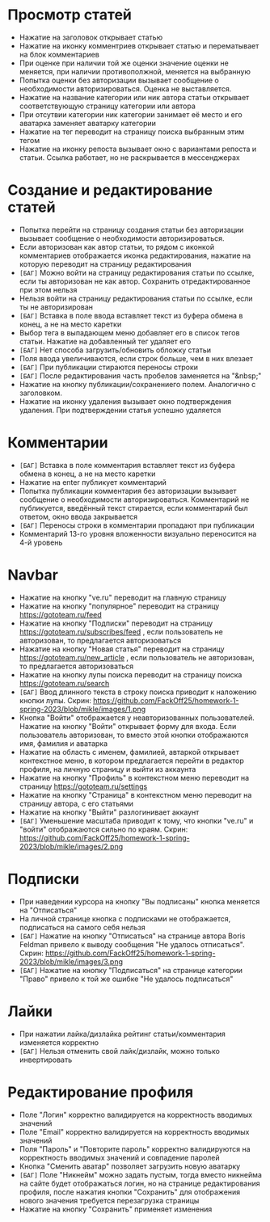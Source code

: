 # Просмотр статей
- Нажатие на заголовок открывает статью
- Нажатие на иконку комментриев открывает статью и перематывает на блок комментариев
- При оценке при наличии той же оценки значение оценки не меняется, при наличии противополжной, меняется на выбранную
- Попытка оценки без авторизации вызывает сообщение о необходимости авторизироваться. Оценка не выставляется.
- Нажатие на название категории или ник автора статьи открывает соответствующую страницу категории или автора
- При отсутвии категории ник категории занимает её место и его аватарка заменяет аватарку категории
- Нажатие на тег переводит на страницу поиска  выбранным этим тегом
- Нажатие на иконку репоста вызывает окно с вариантами репоста и статьи. Ссылка работает, но не раскрывается в мессенджерах

# Создание и редактирование статей
- Попытка перейти на страницу создания статьи без авторизации вызывает сообщение о необходимости авторизироваться.
- Если авторизован как автор статьи, то рядом с иконкой комментариев отображается иконка редактирования, нажатие на которую переводит на страницу редактирования
- `[БАГ]` Можно войти на страницу редактирования статьи по ссылке, если ты авторизован не как автор. Сохранить отредактированное при этом нельзя
- Нельзя войти на страницу редактирования статьи по ссылке, если ты не авторизирован
- `[БАГ]` Вставка в поле ввода вставляет текст из буфера обмена в конец, а не на место каретки
- Выбор тега в выпадающем меню добавляет его в список тегов статьи. Нажатие на добавленный тег удаляет его
- `[БАГ]` Нет способа загрузить/обновить обложку статьи
- Поля ввода увеличиваются, если строк больше, чем в них влезает
- `[БАГ]` При публикации стираются переносы строки
- `[БАГ]` После редактирования часть пробелов заменяется на "\&nbsp;"
- Нажатие на кнопку публикации/сохранениего полем. Аналогично с заголовком.
- Нажатие на иконку удаления вызывает окно подтверждения удаления. При подтверждении статья успешно удаляется

# Комментарии
- `[БАГ]` Вставка в поле комментария вставляет текст из буфера обмена в конец, а не на место каретки
- Нажатие на enter публикует комментарий
- Попытка публикации комментария без авторизации вызывает сообщение о необходимости авторизироваться. Комментарий не публикуется, введённый текст стирается, если комментарий был ответом, окно ввода закрывается
- `[БАГ]` Переносы строки в комментарии пропадают при публикации
- Комментарий 13-го уровня вложенности визуально переносится на 4-й уровень

# Navbar
- Нажатие на кнопку "ve.ru" переводит на главную страницу
- Нажатие на кнопку "популярное" переводит на страницу https://gototeam.ru/feed
- Нажатие на кнопку "Подписки" переводит на страницу https://gototeam.ru/subscribes/feed , если пользователь не авторизован, то предлагается авторизоваться
- Нажатие на кнопку "Новая статья" переводит на страницу https://gototeam.ru/new_article , если пользователь не авторизован, то предлагается авторизоваться
- Нажатие на кнопку лупы поиска переводит на страницу поиска https://gototeam.ru/search
- `[БАГ]` Ввод длинного текста в строку поиска приводит к наложению кнопки лупы. Скрин: https://github.com/FackOff25/homework-1-spring-2023/blob/mikle/images/1.png
- Кнопка "Войти" отображается у неавторизованных пользователей. Нажатие на кнопку "Войти" открывает форму для входа. Если пользователь авторизован, то вместо этой кнопки отображаются имя, фамилия и аватарка
- Нажатие на область с именем, фамилией, автаркой открывает контекстное меню, в котором предлагается перейти в редактор профиля, на личную страницу и выйти из аккаунта
- Нажатие на кнопку "Профиль" в контекстном меню переводит на страницу https://gototeam.ru/settings
- Нажатие на кнопку "Страница" в контекстном меню переводит на страницу автора, с его статьями
- Нажатие на кнопку "Выйти" разлогинивает аккаунт
- `[БАГ]` Уменьшение масштаба приводит к тому, что кнопки "ve.ru" и "войти" отображаются сильно по краям. Скрин: https://github.com/FackOff25/homework-1-spring-2023/blob/mikle/images/2.png

# Подписки
- При наведении курсора на кнопку "Вы подписаны" кнопка меняется на "Отписаться"
- На личной странице кнопка с подписками не отображается, подписаться на самого себя нельзя
- `[БАГ]` Нажатие на кнопку "Отписаться" на странице автора Boris Feldman привело к выводу сообщения "Не удалось отписаться". Скрин: https://github.com/FackOff25/homework-1-spring-2023/blob/mikle/images/3.png
- `[БАГ]` Нажатие на кнопку "Подписаться" на странице категории "Право" привело к той же ошибке "Не удалось подписаться"

# Лайки
- При нажатии лайка/дизлайка рейтинг статьи/комментария изменяется корректно
- `[БАГ]` Нельзя отменить свой лайк/дизлайк, можно только инвертировать

# Редактирование профиля
- Поле "Логин" корректно валидируется на корректность вводимых значений
- Поле "Email" корректно валидируется на корректность вводимых значений
- Поля "Пароль" и "Повторите пароль" корректно валидируются на корректность вводимых значений и совпадение паролей
- Кнопка "Сменить аватар" позволяет загрузить новую аватарку
- `[БАГ]` Поле "Никнейм" можно задать пустым, тогда вместо никнейма на сайте будет отображаться логин, но на странице редактирования профиля, после нажатия кнопки "Сохранить" для отображения нового значения требуется перезагрузка страницы
- Нажатие на кнопку "Сохранить" применяет изменения
